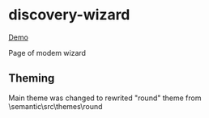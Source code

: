 # discovery-wizard
[Demo](https://temu4.github.io/discovery-wizard/)

Page of modem wizard

## Theming
Main theme was changed to rewrited "round" theme from \semantic\src\themes\round
